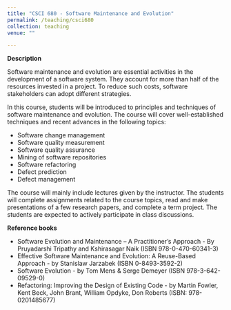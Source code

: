 ```yaml
---
title: "CSCI 680 - Software Maintenance and Evolution"
permalink: /teaching/csci680
collection: teaching
venue: ""

---
```


<!-- **Hours and Location**

* **Fall 2023: Tuesdays/Thursdays, 3:30 pm - 4:50 pm at Chancellors Hall 114**
* Fall 2022: Tuesdays/Thursdays, 8:00 am - 9:20 am at Chancellors Hall 132
* Fall 2022: Tuesdays/Thursdays, 9:30 am - 10:50 am at Chancellors Hall 113
* Fall 2020: Tuesdays/Thursdays, 9:30 am - 10:50 am via Zoom
* Fall 2019: Tuesdays/Thursdays, 3:30 pm - 4:50 pm at Tyler Hall 132 -->

**Description**

Software maintenance and evolution are essential activities in the development of a software system. They account for more than half of the resources invested in a project. To reduce such costs, software stakeholders can adopt different strategies. 

In this course, students will be introduced to principles and techniques of software maintenance and evolution. The course will cover well-established techniques and recent advances in the following topics:
* Software change management
* Software quality measurement
* Software quality assurance
* Mining of software repositories
* Software refactoring
* Defect prediction
* Defect management

The course will mainly include lectures given by the instructor. The students will complete assignments related to the course topics, read and make presentations of a few research papers, and complete a term project. The students are expected to actively participate in class discussions.

**Reference books**

* Software Evolution and Maintenance – A Practitioner’s Approach - By Pruyadarshi Tripathy and Kshirasagar Naik (ISBN 978-0-470-60341-3)
* Effective Software Maintenance and Evolution: A Reuse-Based Approach - by Stanislaw Jarzabek (ISBN 0-8493-3592-2)
* Software Evolution - by Tom Mens & Serge Demeyer (ISBN 978-3-642-09529-0)
* Refactoring: Improving the Design of Existing Code - by Martin Fowler, Kent Beck, John Brant, William Opdyke, Don Roberts (ISBN: 978-0201485677)


